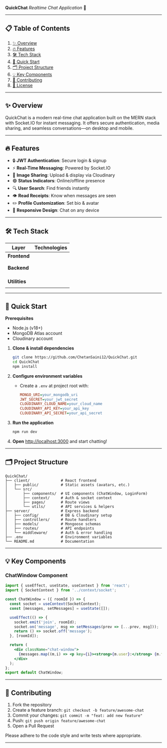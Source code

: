 **QuickChat**
*Realtime Chat Application* 💬

---

## 📋 Table of Contents

1. [✨ Overview](#-overview)
2. [🔥 Features](#-features)
3. [🛠️ Tech Stack](#️-tech-stack)
4. [🚀 Quick Start](#-quick-start)
5. [🗂️ Project Structure](#️-project-structure)
6. [💡 Key Components](#-key-components)
7. [🤝 Contributing](#-contributing)
8. [📄 License](#-license)

---

## ✨ Overview

QuickChat is a modern real-time chat application built on the MERN stack with Socket.IO for instant messaging. It offers secure authentication, media sharing, and seamless conversations—on desktop and mobile.

---

## 🔥 Features

* 🔒 **JWT Authentication**: Secure login & signup
* ⚡ **Real-Time Messaging**: Powered by Socket.IO
* 📸 **Image Sharing**: Upload & display via Cloudinary
* 🟢 **Status Indicators**: Online/offline presence
* 🔍 **User Search**: Find friends instantly
* 👁️ **Read Receipts**: Know when messages are seen
* ✏️ **Profile Customization**: Set bio & avatar
* 📱 **Responsive Design**: Chat on any device

---

## 🛠️ Tech Stack

| Layer         | Technologies |
| ------------- | ------------ |
| **Frontend**  |              |
|               |              |
|               |              |
| **Backend**   |              |
|               |              |
|               |              |
|               |              |
| **Utilities** |              |
|               |              |

---

## 🚀 Quick Start

**Prerequisites**

* Node.js (v18+)
* MongoDB Atlas account
* Cloudinary account

1. **Clone & install dependencies**

   ```bash
   git clone https://github.com/ChetanSaini12/QuickChat.git
   cd QuickChat
   npm install
   ```

2. **Configure environment variables**

   * Create a `.env` at project root with:

     ```ini
     MONGO_URI=your_mongodb_uri
     JWT_SECRET=your_jwt_secret
     CLOUDINARY_CLOUD_NAME=your_cloud_name
     CLOUDINARY_API_KEY=your_api_key
     CLOUDINARY_API_SECRET=your_api_secret
     ```

3. **Run the application**

   ```bash
   npm run dev
   ```

4. **Open** [http://localhost:3000](http://localhost:3000) and start chatting!

---

## 🗂️ Project Structure

```
QuickChat/
├── client/              # React frontend
│   ├── public/          # Static assets (avatars, etc.)
│   └── src/
│       ├── components/  # UI components (ChatWindow, LoginForm)
│       ├── context/     # Auth & socket context
│       ├── pages/       # Route views
│       └── utils/       # API services & helpers
├── server/              # Express backend
│   ├── config/          # DB & Cloudinary setup
│   ├── controllers/     # Route handlers
│   ├── models/          # Mongoose schemas
│   ├── routes/          # API endpoints
│   └── middleware/      # Auth & error handling
├── .env                 # Environment variables
└── README.md            # Documentation
```

---

## 💡 Key Components

### ChatWindow Component

```jsx
import { useEffect, useState, useContext } from 'react';
import { SocketContext } from '../context/socket';

const ChatWindow = ({ roomId }) => {
  const socket = useContext(SocketContext);
  const [messages, setMessages] = useState([]);

  useEffect(() => {
    socket.emit('join', roomId);
    socket.on('message', msg => setMessages(prev => [...prev, msg]));
    return () => socket.off('message');
  }, [roomId]);

  return (
    <div className="chat-window">
      {messages.map((m,i) => <p key={i}><strong>{m.user}:</strong> {m.text}</p>)}
    </div>
  );
};
export default ChatWindow;
```

---

## 🤝 Contributing

1. Fork the repository
2. Create a feature branch: `git checkout -b feature/awesome-chat`
3. Commit your changes: `git commit -m "feat: add new feature"`
4. Push: `git push origin feature/awesome-chat`
5. Open a Pull Request

Please adhere to the code style and write tests where appropriate.

---

##
